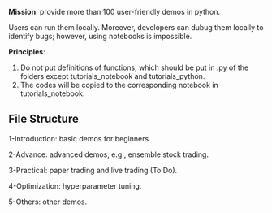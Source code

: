 **Mission**: provide more than 100 user-friendly demos in python. 

Users can run them locally. Moreover, developers can dubug them locally to identify bugs; however, using notebooks is impossible.


**Principles**: 

1) Do not put definitions of functions, which should be put in .py of the folders except tutorials_notebook and tutorials_python.
2) The codes will be copied to the corresponding notebook in tutorials_notebook.


## File Structure


1-Introduction: basic demos for beginners.

2-Advance: advanced demos, e.g., ensemble stock trading.

3-Practical: paper trading and live trading (To Do).

4-Optimization: hyperparameter tuning.

5-Others: other demos.


